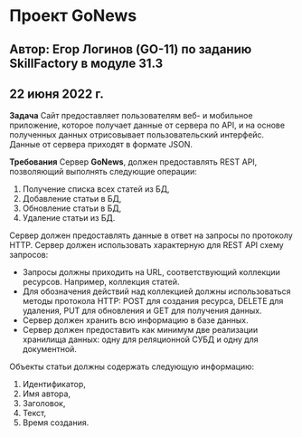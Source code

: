 # Проект GoNews
## Автор: Егор Логинов (GO-11) по заданию SkillFactory в модуле 31.3

## 22 июня 2022 г.

**Задача**
Сайт предоставляет пользователям веб- и мобильное приложение, которое получает данные от сервера по API, и на основе полученных данных отрисовывает пользовательский интерфейс. Данные от сервера приходят в формате JSON.

**Требования**
Сервер **GoNews**, должен предоставлять REST API, позволяющий выполнять следующие операции:
1. Получение списка всех статей из БД,
2. Добавление статьи в БД,
3. Обновление статьи в БД,
4. Удаление статьи из БД.

Сервер должен предоставлять данные в ответ на запросы по протоколу HTTP.
Сервер должен использовать характерную для REST API схему запросов:
* Запросы должны приходить на URL, соответствующий коллекции ресурсов. Например, коллекция статей.
* Для обозначения действий над коллекцией должны использоваться методы протокола HTTP: POST для создания ресурса, DELETE для удаления, PUT для обновления и GET для получения данных.
* Сервер должен хранить всю информацию в базе данных.
* Сервер должен предоставить как минимум две реализации хранилища данных: одну для реляционной СУБД и одну для документной.

Объекты статьи должны содержать следующую информацию:
1. Идентификатор,
2. Имя автора,
3. Заголовок,
4. Текст,
5. Время создания.